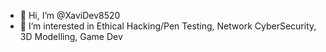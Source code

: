 - 👋 Hi, I’m @XaviDev8520
- 👀 I’m interested in Ethical Hacking/Pen Testing, Network CyberSecurity, 3D Modelling, Game Dev


<!---
XaviDev8520/XaviDev8520 is a ✨ special ✨ repository because its `README.md` (this file) appears on your GitHub profile.
You can click the Preview link to take a look at your changes.
--->
